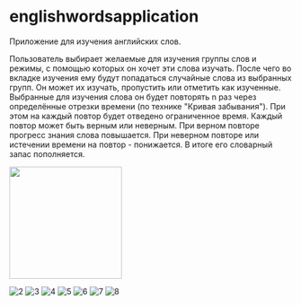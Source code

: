 # englishwordsapplication

Приложение для изучения английских слов.

Пользователь выбирает желаемые для изучения группы слов и режимы, с помощью которых он хочет эти слова изучать. После чего во вкладке изучения ему будут попадаться случайные слова из выбранных групп. Он может их изучать, пропустить или отметить как изученные. Выбранные для изучения слова он будет повторять n раз через определённые отрезки времени (по технике "Кривая забывания"). При этом на каждый повтор будет отведено ограниченное время. Каждый повтор может быть верным или неверным. При верном повторе прогресс знания слова повышается. При неверном повторе или истечении времени на повтор - понижается. В итоге его словарный запас пополняется.

<img src="https://user-images.githubusercontent.com/32350831/122788392-f589cc80-d2be-11eb-8d3b-507b964b6b54.jpg" width="200"/>

![2](https://user-images.githubusercontent.com/32350831/122788418-fcb0da80-d2be-11eb-9378-df5fda1b98d2.jpg)
![3](https://user-images.githubusercontent.com/32350831/122788426-fe7a9e00-d2be-11eb-926a-4ee2bb6c149f.jpg)
![4](https://user-images.githubusercontent.com/32350831/122788431-ffabcb00-d2be-11eb-8051-8cbd492481a0.jpg)
![5](https://user-images.githubusercontent.com/32350831/122788435-00446180-d2bf-11eb-9a73-5afef7f17736.jpg)
![6](https://user-images.githubusercontent.com/32350831/122788438-01758e80-d2bf-11eb-92f0-d909612741e0.jpg)
![7](https://user-images.githubusercontent.com/32350831/122788448-03d7e880-d2bf-11eb-9044-ffdac3bd950b.jpg)
![8](https://user-images.githubusercontent.com/32350831/122788453-04707f00-d2bf-11eb-9f7d-65e3f57ec355.jpg)
